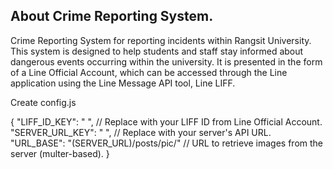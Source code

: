 ## About Crime Reporting System.
      
   Crime Reporting System for reporting incidents within Rangsit University. This system is designed to help students and staff stay informed about dangerous events occurring within the university. It is presented in the form of a Line Official Account, which can be accessed through the Line application using the Line Message API tool, Line LIFF.


Create config.js

{
    "LIFF_ID_KEY": " ",  // Replace with your LIFF ID from Line Official Account.
    "SERVER_URL_KEY": " ",  // Replace with your server's API URL.
    "URL_BASE": "(SERVER_URL)/posts/pic/"  // URL to retrieve images from the server (multer-based).
}

  
